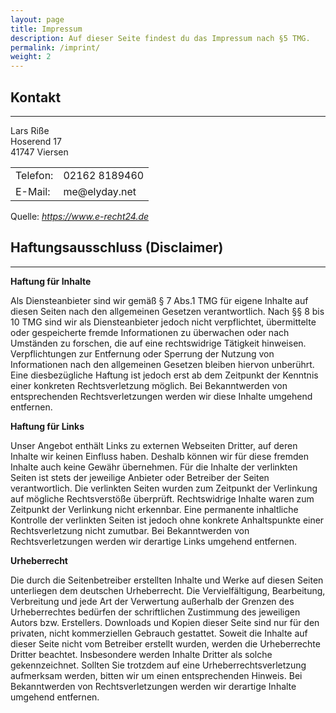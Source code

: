 ```yaml
---
layout: page
title: Impressum
description: Auf dieser Seite findest du das Impressum nach §5 TMG.
permalink: /imprint/
weight: 2
---
```

<section id="content">
	<div class="container">
		<div class="row">
			<div class="col-lg-12 text-center">
				<h2 class="section-heading">Kontakt</h2>
				<hr class="primary">
			</div>
		</div>
	</div>
	<div class="container">
		<p>Lars Riße<br>Hoserend 17<br>41747 Viersen</p>
		<table>
			<tr>
				<td>Telefon:</td>
				<td>02162 8189460</td>
			</tr>
			<tr>
				<td>E-Mail:</td>
				<td>me@elyday.net</td>
			</tr>
		</table>
		<p>Quelle: <em><a href="https://www.e-recht24.de/impressum-generator.html">https://www.e-recht24.de</a></em></p>
	</div>
	<div class="container">
		<div class="row">
			<div class="col-lg-12 text-center">
				<h2 class="section-heading">Haftungsausschluss (Disclaimer)</h2>
				<hr class="primary">
			</div>
		</div>
	</div>
	<div class="container">
		<p><strong>Haftung für Inhalte</strong></p>
		<p>Als Diensteanbieter sind wir gemäß § 7 Abs.1 TMG für eigene Inhalte auf diesen Seiten nach den allgemeinen Gesetzen verantwortlich. Nach §§ 8 bis 10 TMG sind wir als Diensteanbieter jedoch nicht verpflichtet, übermittelte oder gespeicherte fremde Informationen zu überwachen oder nach Umständen zu forschen, die auf eine rechtswidrige Tätigkeit hinweisen. Verpflichtungen zur Entfernung oder Sperrung der Nutzung von Informationen nach den allgemeinen Gesetzen bleiben hiervon unberührt. Eine diesbezügliche Haftung ist jedoch erst ab dem Zeitpunkt der Kenntnis einer konkreten Rechtsverletzung möglich. Bei Bekanntwerden von entsprechenden Rechtsverletzungen werden wir diese Inhalte umgehend entfernen.</p>
		<p><strong>Haftung für Links</strong></p>
		<p>Unser Angebot enthält Links zu externen Webseiten Dritter, auf deren Inhalte wir keinen Einfluss haben. Deshalb können wir für diese fremden Inhalte auch keine Gewähr übernehmen. Für die Inhalte der verlinkten Seiten ist stets der jeweilige Anbieter oder Betreiber der Seiten verantwortlich. Die verlinkten Seiten wurden zum Zeitpunkt der Verlinkung auf mögliche Rechtsverstöße überprüft. Rechtswidrige Inhalte waren zum Zeitpunkt der Verlinkung nicht erkennbar. Eine permanente inhaltliche Kontrolle der verlinkten Seiten ist jedoch ohne konkrete Anhaltspunkte einer Rechtsverletzung nicht zumutbar. Bei Bekanntwerden von Rechtsverletzungen werden wir derartige Links umgehend entfernen.</p>
		<p><strong>Urheberrecht</strong></p>
		<p>Die durch die Seitenbetreiber erstellten Inhalte und Werke auf diesen Seiten unterliegen dem deutschen Urheberrecht. Die Vervielfältigung, Bearbeitung, Verbreitung und jede Art der Verwertung außerhalb der Grenzen des Urheberrechtes bedürfen der schriftlichen Zustimmung des jeweiligen Autors bzw. Erstellers. Downloads und Kopien dieser Seite sind nur für den privaten, nicht kommerziellen Gebrauch gestattet. Soweit die Inhalte auf dieser Seite nicht vom Betreiber erstellt wurden, werden die Urheberrechte Dritter beachtet. Insbesondere werden Inhalte Dritter als solche gekennzeichnet. Sollten Sie trotzdem auf eine Urheberrechtsverletzung aufmerksam werden, bitten wir um einen entsprechenden Hinweis. Bei Bekanntwerden von Rechtsverletzungen werden wir derartige Inhalte umgehend entfernen.</p>
	</div>
</section>
